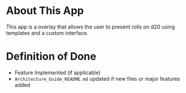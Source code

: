 # About This App
This app is a overlay that allows the user to present rolls on d20 using templates and a custom interface.

# Definition of Done
- Feature Implemented (if applicable)
- `Architecture_Guide_README.md` updated if new files or major features added